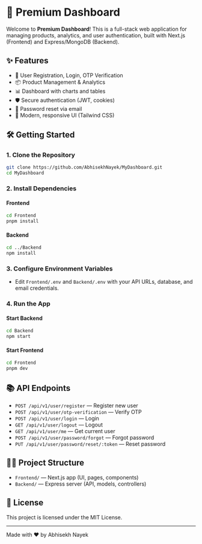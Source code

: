 # 🚀 Premium Dashboard

Welcome to **Premium Dashboard**! This is a full-stack web application for managing products, analytics, and user authentication, built with Next.js (Frontend) and Express/MongoDB (Backend).

## ✨ Features

- 🔐 User Registration, Login, OTP Verification
- 📦 Product Management & Analytics
- 📊 Dashboard with charts and tables
- 🛡️ Secure authentication (JWT, cookies)
- 📧 Password reset via email
- 🎨 Modern, responsive UI (Tailwind CSS)

## 🛠️ Getting Started

### 1. Clone the Repository

```bash
git clone https://github.com/AbhisekhNayek/MyDashboard.git
cd MyDashboard
```

### 2. Install Dependencies

#### Frontend
```bash
cd Frontend
pnpm install
```

#### Backend
```bash
cd ../Backend
npm install
```

### 3. Configure Environment Variables

- Edit `Frontend/.env` and `Backend/.env` with your API URLs, database, and email credentials.

### 4. Run the App

#### Start Backend
```bash
cd Backend
npm start
```

#### Start Frontend
```bash
cd Frontend
pnpm dev
```

## 📚 API Endpoints

- `POST /api/v1/user/register` — Register new user
- `POST /api/v1/user/otp-verification` — Verify OTP
- `POST /api/v1/user/login` — Login
- `GET /api/v1/user/logout` — Logout
- `GET /api/v1/user/me` — Get current user
- `POST /api/v1/user/password/forgot` — Forgot password
- `PUT /api/v1/user/password/reset/:token` — Reset password

## 🧑‍💻 Project Structure

- `Frontend/` — Next.js app (UI, pages, components)
- `Backend/` — Express server (API, models, controllers)

## 📝 License

This project is licensed under the MIT License.

---

Made with ❤️ by Abhisekh Nayek

